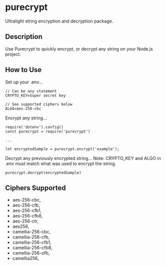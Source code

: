 # purecrypt
Ultralight string encryption and decryption package.

## Description

Use Purecrypt to quickly encrypt, or decrypt any string on your Node.js project. 

## How to Use

Set up your .env...

```
// Can be any statement
CRYPTO_KEY=Super secret key

// See supported ciphers below
ALGO=aes-256-cbc

```

Encrypt any string...

```
require('dotenv').config()
const purecrypt = require('purecrypt')

...

let encryptedSample = purecrypt.encrypt('example');

```

Decrypt any previously encrypted string... Note: CRYPTO_KEY and ALGO in .env must match what was used to encrypt the string.

```
purecrypt.decrypt(encryptedSample)
```

## Ciphers Supported
  * aes-256-cbc,
  * aes-256-cfb,
  * aes-256-cfb1,
  * aes-256-cfb8,
  * aes-256-ctr,
  * aes256,
  * camellia-256-cbc,
  * camellia-256-cfb,
  * camellia-256-cfb1,
  * camellia-256-cfb8,
  * camellia-256-ofb,
  * camellia256,
 



